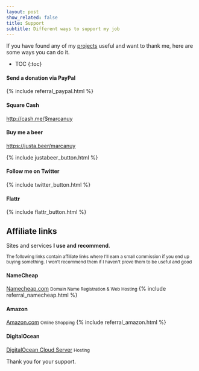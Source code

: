 ```yaml
---
layout: post
show_related: false
title: Support
subtitle: Different ways to support my job
---
```


If you have found any of my [projects](/en/projects) useful and want to
thank me, here are some ways you can do it.

* TOC
{:toc}

#### Send a donation via PayPal

{% include referral_paypal.html %}

#### Square Cash

<http://cash.me/$marcanuy>

#### Buy me a beer

<https://justa.beer/marcanuy>

{% include justabeer_button.html %}

#### Follow me on Twitter

{% include twitter_button.html %}

#### Flattr

{% include flattr_button.html %}

## Affiliate links ##

Sites and services **I use and recommend**. 

<small>
The following links contain affiliate links where I’ll earn a small
commission if you end up buying something. I won't recommend them if I
haven't prove them to be useful and good
</small>

#### NameCheap

[Namecheap.com](http://www.namecheap.com/?aff=35306) <small>Domain Name Registration & Web Hosting</small>
{% include referral_namecheap.html %}

#### Amazon

[Amazon.com](http://www.amazon.com/?_encoding=UTF8&tag=mecluy-20) <small>Online Shopping</small>
{% include referral_amazon.html %}

#### DigitalOcean

[DigitalOcean Cloud Server](https://www.digitalocean.com/?refcode=b54bbc9a3125) <small>Hosting</small>


<span class="label label-danger">Thank you for your support.</span>

